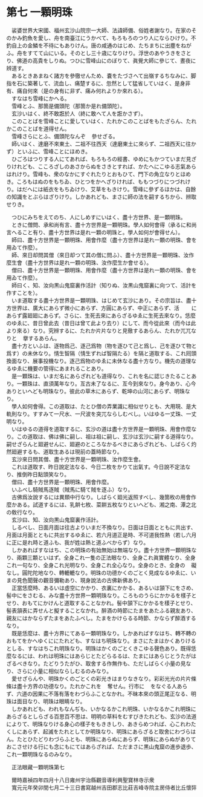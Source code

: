 # 第七 一顆明珠
　裟婆世界大宋國、福州玄沙山院宗一大師、法諱師備、俗姓者謝なり。在家のそのかみ釣魚を愛し、舟を南臺江にうかべて、もろもろのつり人にならひけり。不釣自上の金鱗を不待にもありけん。唐の咸通のはじめ、たちまちに出塵をねがふ。舟をすてて山にいる。そのとし三十歳になりけり。浮世のあやうきをさとり、佛道の高貴をしりぬ。つひに雪峰山にのぼりて、眞覺大師に參じて、晝夜に辨道す。  
　あるときあまねく諸方を參徹せんため、嚢をたづさへて出嶺するちなみに、脚指を石に築著して、流血し、痛楚するに、忽然として猛省していはく、是身非有、痛自何來（是の身有に非ず、痛み何れよりか來れる）。  
　すなはち雪峰にかへる。  
　雪峰とふ、那箇是備頭陀（那箇か是れ備頭陀）。  
　玄沙いはく、終不敢誑於人（終に敢へて人を誑かさず）。  
　このことばを雪峰ことに愛していはく、たれかこのことばをもたざらん、たれかこのことばを道得せん。  
　雪峰さらにとふ、備頭陀なんぞ<img width="16" height="16" src="_chK5pJF.png" border="0">參せざる。  
　師いはく、達磨不來東土、二祖不往西天（達磨東土に來らず、二祖西天に往かず）といふに、雪峰ことにほめき。  
　ひごろはつりする人にてあれば、もろもろの經書、ゆめにもかつていまだ見ざりけれども、こころざしのあさからぬをさきとすれば、かたへにこゆる志氣あらはれけり。雪峰も、衆のなかにすぐれたりとおもひて、門下の角立なりとほめき。ころもはぬのをもちゐ、ひとつをかへざりければ、ももつづりにつづれけり。はだへには紙衣をもちゐけり、艾草をもきけり。雪峰に參ずるほかは、自餘の知識をとぶらはざりけり。しかあれども、まさに師の法を嗣するちから、辨取せりき。  
  
　つひにみちをえてのち、人にしめすにいはく、盡十方世界、是一顆明珠。  
　ときに僧問、承和尚有言、盡十方世界是一顆明珠。學人如何會得（承るに和尚言へること有り、盡十方世界は是れ一顆の明珠と。學人如何が會得せん）。  
　師曰、盡十方世界是一顆明珠、用會作麼（盡十方世界は是れ一顆の明珠、會を用ゐて作麼）。  
　師、來日却問其僧（來日却つて其の僧に問ふ）、盡十方世界是一顆明珠、汝作麼生會（盡十方世界は是れ一顆の明珠、汝作麼生か會せる）。  
　僧曰、盡十方世界是一顆明珠、用會作麼（盡十方世界は是れ一顆の明珠、會を用ゐて作麼）。  
　師曰く、知、汝向黒山鬼窟裏作活計（知りぬ、汝黒山鬼窟裏に向つて、活計を作すことを）。  
　いま道取する盡十方世界是一顆明珠、はじめて玄沙にあり。その宗旨は、盡十方世界は、廣大にあらず微小にあらず、方圓にあらず、中正にあらず、活<img width="16" height="16" src="_crA37Y5.png" border="0"><img width="16" height="16" src="_crA37Y5.png" border="0">にあらず露廻廻にあらず。さらに、生死去來にあらざるゆゑに生死去來なり。恁麼のゆゑに、昔日曾此去（昔日は曾て此より去り）にして、而今從此來（而今は此より來る）なり。究辨するに、たれか片片なりと見徹するあらん、たれか兀兀なりと<img width="16" height="16" src="_cezCDF2.png" border="0">擧するあらん。  
　盡十方といふは、逐物爲己、逐己爲物（物を逐ひて己と爲し、己を逐ひて物と爲す）の未休なり。情󠄁生智隔（情󠄁生ずれば智隔たる）を隔と道取する、これ囘頭換面なり、展事投機なり。逐己爲物のゆゑに未休なる盡十方なり。機先の道理なるゆゑに機要の管得にあまれることあり。  
　是一顆珠は、いまだ名にあらざれども道得なり、これを名に認じきたることあり。一顆珠は、直須萬年なり。亙古未了なるに、亙今到來なり。身今あり、心今ありといへども明珠なり。彼此の草木にあらず、乾坤の山河にあらず、明珠なり。  
　學人如何會得。この道取は、たとひ僧の弄業識に相似せりとも、大用現、是大軌則なり。すすみて一尺水、一尺波を突兀ならしむべし。いはゆる一丈珠、一丈明なり。  
　いはゆるの道得を道取するに、玄沙の道は盡十方世界是一顆明珠、用會作麼なり。この道取は、佛は佛に嗣し、祖は祖に嗣し、玄沙は玄沙に嗣する道得なり。嗣せざらんと廻避せんに、廻避のところなかるべきにあらざれども、しばらく灼然廻避するも、道取生あるは現前の蓋時節なり。  
　玄沙來日問其僧、盡十方世界是一顆明珠、汝作麼生會。  
　これは道取す、昨日說定法なる、今日二枚をかりて出氣す。今日說不定法なり、推倒昨日點頭笑なり。  
　僧曰、盡十方世界是一顆明珠、用會作麼。  
　いふべし騎賊馬逐賊（賊馬に騎て賊を逐ふ）なり。  
　古佛爲汝說するには異類中行なり。しばらく廻光返照すべし、幾箇枚の用會作麼かある。試道するには、乳餠七枚、菜餠五枚なりといへども、湘之南、潭之北の敎行なり。  
　玄沙曰、知、汝向黒山鬼窟裏作活計。  
　しるべし、日面月面は往古よりいまだ不換なり。日面は日面とともに共出す、月面は月面とともに共出するゆゑに、若六月道正是時、不可道我性熱（若し六月に正に是れ時と道ふも、我が姓は熱と道ふべからず）なり。  
　しかあればすなはち、この明珠の有始無始は無端なり。盡十方世界一顆明珠なり、兩顆三顆といはず。全身これ一隻の正法眼なり、全身これ眞實體なり、全身これ一句なり、全身これ光明なり、全身これ全心なり。全身のとき、全身の<img width="16" height="16" src="_cjwg2Qa.png" border="0">礙なし。圓陀陀地なり、轉轆轆なり。明珠の功德かくのごとく見成なるゆゑに、いまの見色聞聲の觀音彌勒あり、現身說法の古佛新佛あり。  
　正當恁麼時、あるいは虛空にかかり、衣裏にかかる、あるいは頷下にをさめ、髻中にをさむる、みな盡十方世界一顆明珠なり。ころものうらにかかるを樣子とせり、おもてにかけんと道取することなかれ。髻中頷下にかかるを樣子とせり、髻表頷表に弄せんと擬することなかれ。醉酒の時節にたまをあたふる親友あり、親友にはかならずたまをあたふべし。たまをかけらるる時節、かならず醉酒するなり。  
　既是恁麼は、盡十方界にてある一顆明珠なり。しかあればすなはち、轉不轉のおもてをかへゆくににたれども、すなはち明珠なり。まさにたまはかくありけるとしる、すなはちこれ明珠なり。明珠はかくのごとくきこゆる聲色あり。既得恁麼なるには、われは明珠にはあらじとたどらるるは、たまにはあらじとうたがはざるべきなり。たどりうたがひ、取舍する作無作も、ただしばらく小量の見なり、さらに小量に相似ならしむるのみなり。  
　愛せざらんや、明珠かくのごとくの彩光きはまりなきなり。彩彩光光の片片條條は盡十方界の功德なり。たれかこれを<img width="16" height="16" src="_cI9ZCGZ.png" border="0">奪せん。行市に<img width="16" height="16" src="_cd7kG4E.png" border="0">をなぐる人あらず、六道の因果に不落有落をわづらふことなかれ。不昧本來の頭正尾正なる、明珠は面目なり、明珠は眼睛なり。  
　しかあれども、われもなんぢも、いかなるかこれ明珠、いかなるかこれ明珠にあらざるとしらざる百思百不思は、明明の草料をむすびきたれども、玄沙の法道によりて、明珠なりける身心の樣子をもききしり、あきらめつれば、心これわたくしにあらず、起滅をたれとしてか明珠なり、明珠にあらざると取舍にわづらはん。たとひたどりわづらふとも、明珠にあらぬにあらず、明珠にあらぬがありておこさせける行にも念にもにてはあらざれば、ただまさに黒山鬼窟の進歩退歩、これ一顆明珠なるのみなり。  
  
　正法眼藏一顆明珠第七  
  
　爾時嘉禎四年四月十八日雍州宇治縣觀音導利興聖寶林寺示衆  
　寬元元年癸卯閏七月二十三日書寫越州吉田郡志比莊吉峰寺院主房侍者比丘懷弉